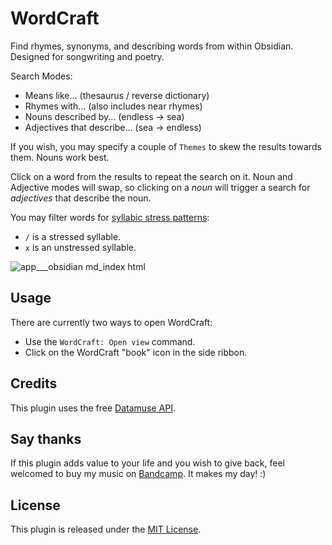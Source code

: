 # WordCraft

Find rhymes, synonyms, and describing words from within Obsidian. Designed for songwriting and poetry.

Search Modes:

-   Means like... (thesaurus / reverse dictionary)
-   Rhymes with... (also includes near rhymes)
-   Nouns described by... (endless -> sea)
-   Adjectives that describe... (sea -> endless)

If you wish, you may specify a couple of `Themes` to skew the results towards them. Nouns work best.

Click on a word from the results to repeat the search on it. Noun and Adjective modes will swap, so clicking on a _noun_ will trigger a search for _adjectives_ that describe the noun.

You may filter words for [syllabic stress patterns](https://youtu.be/JMxzLOSlhbs):
- `/` is a stressed syllable.
- `x` is an unstressed syllable.

![app___obsidian md_index html](https://github.com/user-attachments/assets/4321b709-2f46-4cc7-9f0c-aa518d594608)

## Usage

There are currently two ways to open WordCraft:

-   Use the `WordCraft: Open view` command.
-   Click on the WordCraft "book" icon in the side ribbon.

## Credits

This plugin uses the free [Datamuse API](https://www.datamuse.com/api/).

## Say thanks

If this plugin adds value to your life and you wish to give back, feel welcomed to buy my music on [Bandcamp](https://twinklingkites.bandcamp.com/). It makes my day! :)

## License

This plugin is released under the [MIT License](LICENSE).

